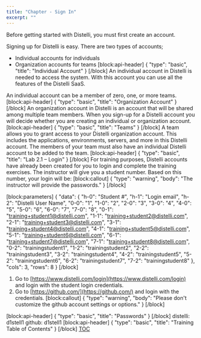 ```yaml
---
title: "Chapter - Sign In"
excerpt: ""
---
```

Before getting started with Distelli, you must first create an account.

Signing up for Distelli is easy. There are two types of accounts;
  * Individual accounts for individuals
  * Organization accounts for teams
[block:api-header]
{
  "type": "basic",
  "title": "Individual Account"
}
[/block]
An individual account in Distelli is needed to access the system. With this account you can use all the features of the Distelli SaaS. 

An individual account can be a member of zero, one, or more teams.
[block:api-header]
{
  "type": "basic",
  "title": "Organization Account"
}
[/block]
An organization account in Distelli is an account that will be shared among multiple team members. When you sign-up for a Distelli account you will decide whether you are creating an individual or organization account.
[block:api-header]
{
  "type": "basic",
  "title": "Teams"
}
[/block]
A team allows you to grant access to your Distelli organization account. This includes the applications, environments, servers, and more in this Distelli account. The members of your team must also have an individual Distelli account to be added to the team.
[block:api-header]
{
  "type": "basic",
  "title": "Lab 2.1 – Login"
}
[/block]
For training purposes, Distelli accounts have already been created for you to login and complete the training exercises. The instructor will give you a student number. Based on this number, your login will be:
[block:callout]
{
  "type": "warning",
  "body": "The instructor will provide the passwords."
}
[/block]

[block:parameters]
{
  "data": {
    "h-0": "Student #",
    "h-1": "Login email",
    "h-2": "Distelli User Name",
    "0-0": "1",
    "1-0": "2",
    "2-0": "3",
    "3-0": "4",
    "4-0": "5",
    "5-0": "6",
    "6-0": "7",
    "7-0": "8",
    "0-1": "training+student1@distelli.com",
    "1-1": "training+student2@distelli.com",
    "2-1": "training+student3@distelli.com",
    "3-1": "training+student4@distelli.com",
    "4-1": "training+student5@distelli.com",
    "5-1": "training+student6@distelli.com",
    "6-1": "training+student7@distelli.com",
    "7-1": "training+student8@distelli.com",
    "0-2": "trainingstudent1",
    "1-2": "trainingstudent2",
    "2-2": "trainingstudent3",
    "3-2": "trainingstudent4",
    "4-2": "trainingstudent5",
    "5-2": "trainingstudent6",
    "6-2": "trainingstudent7",
    "7-2": "trainingstudent8"
  },
  "cols": 3,
  "rows": 8
}
[/block]
1. Go to [https://www.distelli.com/login](https://www.distelli.com/login) and login with the student login credentials.
2. Go to [https://github.com/](https://github.com/) and login with the credentials.
[block:callout]
{
  "type": "warning",
  "body": "Please don't customize the github account settings or options."
}
[/block]

[block:api-header]
{
  "type": "basic",
  "title": "Passwords"
}
[/block]
distelli: d1stell1
github: d1stell1
[block:api-header]
{
  "type": "basic",
  "title": "Training Table of Contents"
}
[/block]
[TOC](doc:toc)